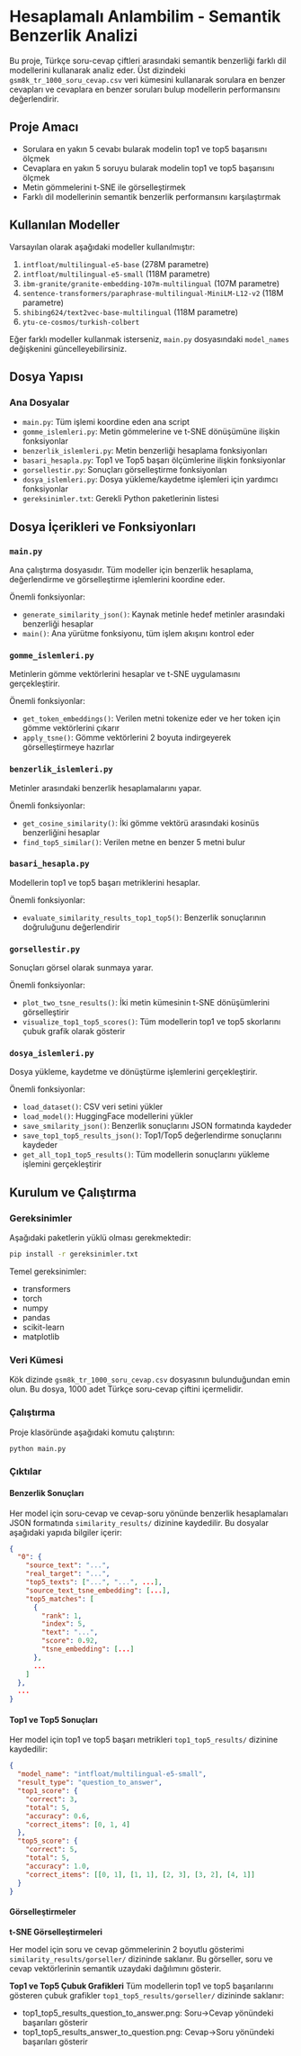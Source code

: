 # Hesaplamalı Anlambilim - Semantik Benzerlik Analizi

Bu proje, Türkçe soru-cevap çiftleri arasındaki semantik benzerliği farklı dil modellerini kullanarak analiz eder. Üst dizindeki `gsm8k_tr_1000_soru_cevap.csv` veri kümesini kullanarak sorulara en benzer cevapları ve cevaplara en benzer soruları bulup modellerin performansını değerlendirir.

## Proje Amacı

- Sorulara en yakın 5 cevabı bularak modelin top1 ve top5 başarısını ölçmek
- Cevaplara en yakın 5 soruyu bularak modelin top1 ve top5 başarısını ölçmek
- Metin gömmelerini t-SNE ile görselleştirmek
- Farklı dil modellerinin semantik benzerlik performansını karşılaştırmak

## Kullanılan Modeller

Varsayılan olarak aşağıdaki modeller kullanılmıştır:

1. `intfloat/multilingual-e5-base` (278M parametre)
2. `intfloat/multilingual-e5-small` (118M parametre)
3. `ibm-granite/granite-embedding-107m-multilingual` (107M parametre)
4. `sentence-transformers/paraphrase-multilingual-MiniLM-L12-v2` (118M parametre)
5. `shibing624/text2vec-base-multilingual` (118M parametre)
6. `ytu-ce-cosmos/turkish-colbert`

Eğer farklı modeller kullanmak isterseniz, `main.py` dosyasındaki `model_names` değişkenini güncelleyebilirsiniz.

## Dosya Yapısı

### Ana Dosyalar

- `main.py`: Tüm işlemi koordine eden ana script
- `gomme_islemleri.py`: Metin gömmelerine ve t-SNE dönüşümüne ilişkin fonksiyonlar
- `benzerlik_islemleri.py`: Metin benzerliği hesaplama fonksiyonları
- `basari_hesapla.py`: Top1 ve Top5 başarı ölçümlerine ilişkin fonksiyonlar
- `gorsellestir.py`: Sonuçları görselleştirme fonksiyonları
- `dosya_islemleri.py`: Dosya yükleme/kaydetme işlemleri için yardımcı fonksiyonlar
- `gereksinimler.txt`: Gerekli Python paketlerinin listesi

## Dosya İçerikleri ve Fonksiyonları

### `main.py`
Ana çalıştırma dosyasıdır. Tüm modeller için benzerlik hesaplama, değerlendirme ve görselleştirme işlemlerini koordine eder.

Önemli fonksiyonlar:
- `generate_similarity_json()`: Kaynak metinle hedef metinler arasındaki benzerliği hesaplar
- `main()`: Ana yürütme fonksiyonu, tüm işlem akışını kontrol eder

### `gomme_islemleri.py` 
Metinlerin gömme vektörlerini hesaplar ve t-SNE uygulamasını gerçekleştirir.

Önemli fonksiyonlar:
- `get_token_embeddings()`: Verilen metni tokenize eder ve her token için gömme vektörlerini çıkarır
- `apply_tsne()`: Gömme vektörlerini 2 boyuta indirgeyerek görselleştirmeye hazırlar

### `benzerlik_islemleri.py`
Metinler arasındaki benzerlik hesaplamalarını yapar.

Önemli fonksiyonlar:
- `get_cosine_similarity()`: İki gömme vektörü arasındaki kosinüs benzerliğini hesaplar
- `find_top5_similar()`: Verilen metne en benzer 5 metni bulur

### `basari_hesapla.py`
Modellerin top1 ve top5 başarı metriklerini hesaplar.

Önemli fonksiyonlar:
- `evaluate_similarity_results_top1_top5()`: Benzerlik sonuçlarının doğruluğunu değerlendirir

### `gorsellestir.py`
Sonuçları görsel olarak sunmaya yarar.

Önemli fonksiyonlar:
- `plot_two_tsne_results()`: İki metin kümesinin t-SNE dönüşümlerini görselleştirir
- `visualize_top1_top5_scores()`: Tüm modellerin top1 ve top5 skorlarını çubuk grafik olarak gösterir

### `dosya_islemleri.py`
Dosya yükleme, kaydetme ve dönüştürme işlemlerini gerçekleştirir.

Önemli fonksiyonlar:
- `load_dataset()`: CSV veri setini yükler
- `load_model()`: HuggingFace modellerini yükler
- `save_smilarity_json()`: Benzerlik sonuçlarını JSON formatında kaydeder
- `save_top1_top5_results_json()`: Top1/Top5 değerlendirme sonuçlarını kaydeder
- `get_all_top1_top5_results()`: Tüm modellerin sonuçlarını yükleme işlemini gerçekleştirir

## Kurulum ve Çalıştırma

### Gereksinimler

Aşağıdaki paketlerin yüklü olması gerekmektedir:
```bash
pip install -r gereksinimler.txt
```
Temel gereksinimler:
* transformers
* torch
* numpy
* pandas
* scikit-learn
* matplotlib

### Veri Kümesi

Kök dizinde `gsm8k_tr_1000_soru_cevap.csv` dosyasının bulunduğundan emin olun. Bu dosya, 1000 adet Türkçe soru-cevap çiftini içermelidir.

### Çalıştırma

Proje klasöründe aşağıdaki komutu çalıştırın:

```bash
python main.py
```
### Çıktılar

#### Benzerlik Sonuçları

Her model için soru-cevap ve cevap-soru yönünde benzerlik hesaplamaları JSON formatında `similarity_results/` dizinine kaydedilir. Bu dosyalar aşağıdaki yapıda bilgiler içerir:
```json
{
  "0": {
    "source_text": "...",
    "real_target": "...",
    "top5_texts": ["...", "...", ...],
    "source_text_tsne_embedding": [...],
    "top5_matches": [
      {
        "rank": 1,
        "index": 5,
        "text": "...",
        "score": 0.92,
        "tsne_embedding": [...]
      },
      ...
    ]
  },
  ...
}
```

#### Top1 ve Top5 Sonuçları

Her model için top1 ve top5 başarı metrikleri `top1_top5_results/` dizinine kaydedilir:

```json
{
  "model_name": "intfloat/multilingual-e5-small",
  "result_type": "question_to_answer",
  "top1_score": {
    "correct": 3,
    "total": 5,
    "accuracy": 0.6,
    "correct_items": [0, 1, 4]
  },
  "top5_score": {
    "correct": 5,
    "total": 5,
    "accuracy": 1.0,
    "correct_items": [[0, 1], [1, 1], [2, 3], [3, 2], [4, 1]]
  }
}
```

#### Görselleştirmeler

**t-SNE Görselleştirmeleri**

Her model için soru ve cevap gömmelerinin 2 boyutlu gösterimi `similarity_results/gorseller/` dizininde saklanır. Bu görseller, soru ve cevap vektörlerinin semantik uzaydaki dağılımını gösterir.

**Top1 ve Top5 Çubuk Grafikleri**
Tüm modellerin top1 ve top5 başarılarını gösteren çubuk grafikler `top1_top5_results/gorseller/` dizininde saklanır:

* top1_top5_results_question_to_answer.png: Soru->Cevap yönündeki başarıları gösterir
* top1_top5_results_answer_to_question.png: Cevap->Soru yönündeki başarıları gösterir